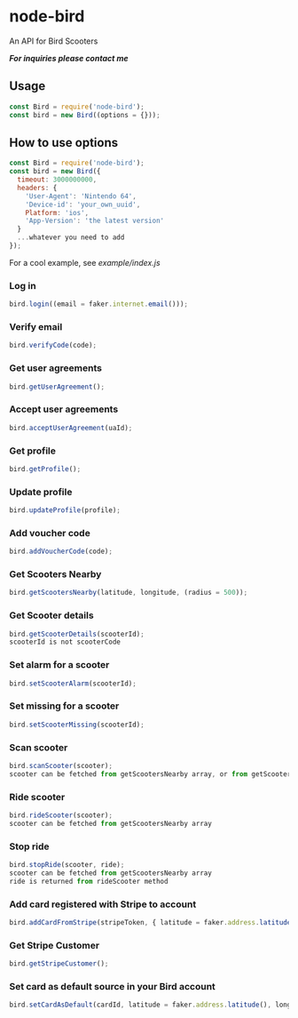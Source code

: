 # node-bird

An API for Bird Scooters

***For inquiries please contact me***

## Usage

```javascript
const Bird = require('node-bird');
const bird = new Bird((options = {}));
```

## How to use options

```javascript
const Bird = require('node-bird');
const bird = new Bird({
  timeout: 3000000000,
  headers: {
    'User-Agent': 'Nintendo 64',
    'Device-id': 'your_own_uuid',
    Platform: 'ios',
    'App-Version': 'the latest version'
  }
  ...whatever you need to add
});
```

For a cool example, see _example/index.js_

### Log in

```javascript
bird.login((email = faker.internet.email()));
```

### Verify email

```javascript
bird.verifyCode(code);
```

### Get user agreements

```javascript
bird.getUserAgreement();
```

### Accept user agreements

```javascript
bird.acceptUserAgreement(uaId);
```

### Get profile

```javascript
bird.getProfile();
```

### Update profile

```javascript
bird.updateProfile(profile);
```

### Add voucher code

```javascript
bird.addVoucherCode(code);
```

### Get Scooters Nearby

```javascript
bird.getScootersNearby(latitude, longitude, (radius = 500));
```

### Get Scooter details

```javascript
bird.getScooterDetails(scooterId);
scooterId is not scooterCode
```

### Set alarm for a scooter

```javascript
bird.setScooterAlarm(scooterId);
```

### Set missing for a scooter

```javascript
bird.setScooterMissing(scooterId);
```

### Scan scooter

```javascript
bird.scanScooter(scooter);
scooter can be fetched from getScootersNearby array, or from getScooterDetails if you already know scooterId
```

### Ride scooter

```javascript
bird.rideScooter(scooter);
scooter can be fetched from getScootersNearby array
```

### Stop ride

```javascript
bird.stopRide(scooter, ride);
scooter can be fetched from getScootersNearby array
ride is returned from rideScooter method
```

### Add card registered with Stripe to account

```javascript
bird.addCardFromStripe(stripeToken, { latitude = faker.address.latitude(), longitude = faker.address.longitude() });
```

### Get Stripe Customer

```javascript
bird.getStripeCustomer();
```

### Set card as default source in your Bird account

```javascript
bird.setCardAsDefault(cardId, latitude = faker.address.latitude(), longitude = faker.address.longitude() });
```
